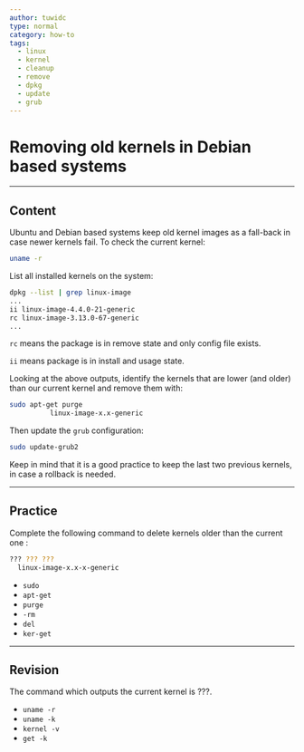 ```yaml
---
author: tuwidc
type: normal
category: how-to
tags:
  - linux
  - kernel
  - cleanup
  - remove
  - dpkg
  - update
  - grub
---
```


# Removing old kernels in Debian based systems


---

## Content

Ubuntu and Debian based systems keep old kernel images as a fall-back in case newer kernels fail. To check the current kernel:

```bash
uname -r 
```

List all installed kernels on the system:

```bash
dpkg --list | grep linux-image
...
ii linux-image-4.4.0-21-generic
rc linux-image-3.13.0-67-generic
...
```

`rc` means the package is in remove state and only config file exists.

`ii` means package is in install and usage state.

Looking at the above outputs, identify the  kernels that are lower (and older) than our current kernel and remove them with:

```bash
sudo apt-get purge 
          linux-image-x.x-generic 
```

Then update the `grub` configuration:

```bash
sudo update-grub2 
```

Keep in mind that it is a good practice to keep the last two previous kernels, in case a rollback is needed.


---

## Practice

Complete the following command to delete kernels older than the current one :

```bash
??? ??? ??? 
  linux-image-x.x-x-generic
```

- `sudo`
- `apt-get`
- `purge`
- `-rm`
- `del`
- `ker-get`


---

## Revision

The command which outputs the current kernel is ???.

- `uname -r`
- `uname -k`
- `kernel -v`
- `get -k`
